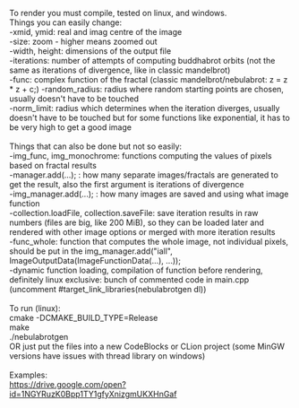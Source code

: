 To render you must compile, tested on linux, and windows.\
Things you can easily change:\
-xmid, ymid: real and imag centre of the image\
-size: zoom - higher means zoomed out\
-width, height: dimensions of the output file\
-iterations: number of attempts of computing buddhabrot orbits (not the same as iterations of divergence, like in classic mandelbrot)\
-func: complex function of the fractal (classic mandelbrot/nebulabrot: z = z * z + c;)
-random_radius: radius where random starting points are chosen, usually doesn't have to be touched\
-norm_limit: radius which determines when the iteration diverges, usually doesn't have to be touched but for some functions like exponential, it has to be very high to get a good image\
\
Things that can also be done but not so easily:\
-img_func, img_monochrome: functions computing the values of pixels based on fractal results\
-manager.add(...); : how many separate images/fractals are generated to get the result, also the first argument is iterations of divergence\
-img_manager.add(...); : how many images are saved and using what image function\
-collection.loadFile, collection.saveFile: save iteration results in raw numbers (files are big, like 200 MiB), so they can be loaded later and rendered with other image options or merged with more iteration results\
-func_whole: function that computes the whole image, not individual pixels, should be put in the img_manager.add("iall", ImageOutputData(ImageFunctionData(...), ...));\
-dynamic function loading, compilation of function before rendering, definitely linux exclusive: bunch of commented code in main.cpp (uncomment #target_link_libraries(nebulabrotgen dl))\
\
To run (linux):\
cmake -DCMAKE_BUILD_TYPE=Release\
make\
./nebulabrotgen\
OR just put the files into a new CodeBlocks or CLion project (some MinGW versions have issues with thread library on windows)\
\
Examples:\
https://drive.google.com/open?id=1NGYRuzK0Bpp1TY1gfyXnizgmUKXHnGaf
